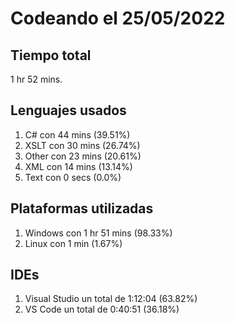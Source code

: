 # Codeando el 25/05/2022

## Tiempo total
1 hr 52 mins.

## Lenguajes usados
1. C# con 44 mins (39.51%)
1. XSLT con 30 mins (26.74%)
1. Other con 23 mins (20.61%)
1. XML con 14 mins (13.14%)
1. Text con 0 secs (0.0%)

## Plataformas utilizadas
1. Windows con 1 hr 51 mins (98.33%)
1. Linux con 1 min (1.67%)

## IDEs
1. Visual Studio un total de 1:12:04 (63.82%)
1. VS Code un total de 0:40:51 (36.18%)
